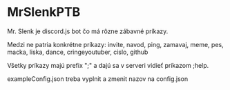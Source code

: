 # MrSlenkPTB
Mr. Slenk je discord.js bot čo má rôzne zábavné príkazy.

Medzi ne patria konkrétne príkazy: invite, navod, ping, zamavaj, meme, pes, macka, liska, dance, cringeyoutuber, cislo, github

Všetky príkazy majú prefix ";" a dajú sa v serveri vidieť príkazom ;help.

exampleConfig.json treba vyplnit a zmenit nazov na config.json